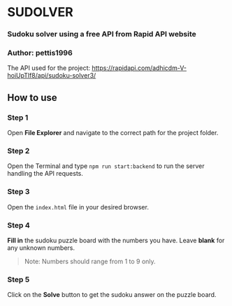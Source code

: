 # SUDOLVER #

### Sudoku solver using a free API from Rapid API website ###

### Author: pettis1996 ###

The API used for the project:
https://rapidapi.com/adhicdm-V-hoiUpTlf8/api/sudoku-solver3/

## How to use ##

### Step 1 ###
Open **File Explorer** and navigate to the correct path for the project folder.

### Step 2 ###
Open the Terminal and type `npm run start:backend` to run the server handling the API requests.

### Step 3 ###
Open the `index.html` file in your desired browser.

### Step 4 ###
**Fill in** the sudoku puzzle board with the numbers you have. Leave **blank** for any unknown numbers.
> Note: Numbers should range from 1 to 9 only.

### Step 5 ###
Click on the **Solve** button to get the sudoku answer on the puzzle board.
